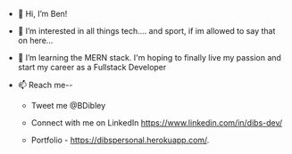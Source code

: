 - 👋 Hi, I’m Ben!
- 👀 I’m interested in all things tech.... and sport, if im allowed to say that on here...
- 🌱 I’m learning the MERN stack. I'm hoping to finally live my passion and start my career as a Fullstack Developer
- 📫  Reach me--

   - Tweet me @BDibley   
    
   
   - Connect with me on LinkedIn https://www.linkedin.com/in/dibs-dev/


  - Portfolio - https://dibspersonal.herokuapp.com/.



    

